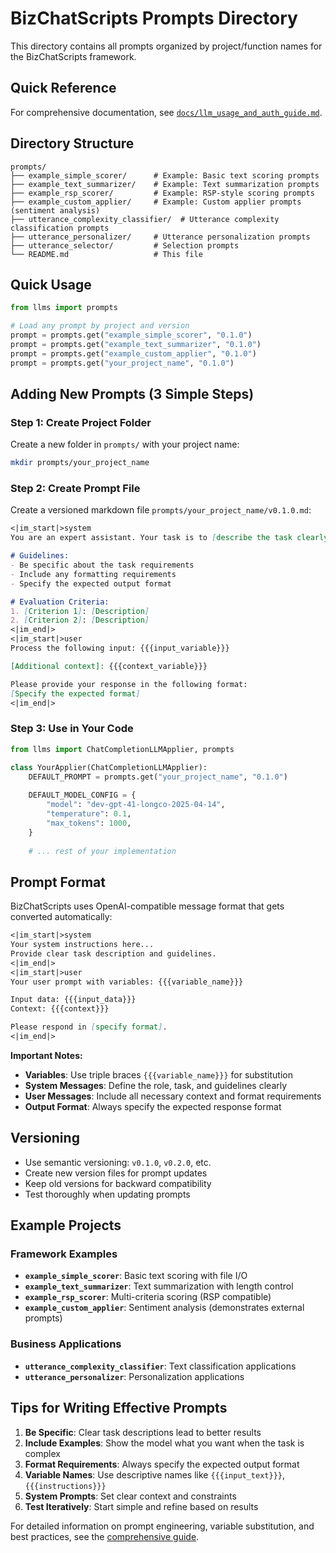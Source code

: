 # BizChatScripts Prompts Directory

This directory contains all prompts organized by project/function names for the BizChatScripts framework.

## Quick Reference

For comprehensive documentation, see [`docs/llm_usage_and_auth_guide.md`](../docs/llm_usage_and_auth_guide.md).

## Directory Structure

```
prompts/
├── example_simple_scorer/      # Example: Basic text scoring prompts
├── example_text_summarizer/    # Example: Text summarization prompts  
├── example_rsp_scorer/         # Example: RSP-style scoring prompts
├── example_custom_applier/     # Example: Custom applier prompts (sentiment analysis)
├── utterance_complexity_classifier/  # Utterance complexity classification prompts
├── utterance_personalizer/     # Utterance personalization prompts
├── utterance_selector/         # Selection prompts
└── README.md                   # This file
```

## Quick Usage

```python
from llms import prompts

# Load any prompt by project and version
prompt = prompts.get("example_simple_scorer", "0.1.0")
prompt = prompts.get("example_text_summarizer", "0.1.0") 
prompt = prompts.get("example_custom_applier", "0.1.0")
prompt = prompts.get("your_project_name", "0.1.0")
```

## Adding New Prompts (3 Simple Steps)

### Step 1: Create Project Folder
Create a new folder in `prompts/` with your project name:
```bash
mkdir prompts/your_project_name
```

### Step 2: Create Prompt File
Create a versioned markdown file `prompts/your_project_name/v0.1.0.md`:

```markdown
<|im_start|>system
You are an expert assistant. Your task is to [describe the task clearly].

# Guidelines:
- Be specific about the task requirements
- Include any formatting requirements
- Specify the expected output format

# Evaluation Criteria:
1. [Criterion 1]: [Description]
2. [Criterion 2]: [Description]
<|im_end|>
<|im_start|>user
Process the following input: {{{input_variable}}}

[Additional context]: {{{context_variable}}}

Please provide your response in the following format:
[Specify the expected format]
<|im_end|>
```

### Step 3: Use in Your Code
```python
from llms import ChatCompletionLLMApplier, prompts

class YourApplier(ChatCompletionLLMApplier):
    DEFAULT_PROMPT = prompts.get("your_project_name", "0.1.0")
    
    DEFAULT_MODEL_CONFIG = {
        "model": "dev-gpt-41-longco-2025-04-14",
        "temperature": 0.1,
        "max_tokens": 1000,
    }
    
    # ... rest of your implementation
```

## Prompt Format

BizChatScripts uses OpenAI-compatible message format that gets converted automatically:

```markdown
<|im_start|>system
Your system instructions here...
Provide clear task description and guidelines.
<|im_end|>
<|im_start|>user
Your user prompt with variables: {{{variable_name}}}

Input data: {{{input_data}}}
Context: {{{context}}}

Please respond in [specify format].
<|im_end|>
```

**Important Notes:**
- **Variables**: Use triple braces `{{{variable_name}}}` for substitution
- **System Messages**: Define the role, task, and guidelines clearly
- **User Messages**: Include all necessary context and format requirements
- **Output Format**: Always specify the expected response format

## Versioning

- Use semantic versioning: `v0.1.0`, `v0.2.0`, etc.
- Create new version files for prompt updates  
- Keep old versions for backward compatibility
- Test thoroughly when updating prompts

## Example Projects

### Framework Examples
- **`example_simple_scorer`**: Basic text scoring with file I/O
- **`example_text_summarizer`**: Text summarization with length control
- **`example_rsp_scorer`**: Multi-criteria scoring (RSP compatible)
- **`example_custom_applier`**: Sentiment analysis (demonstrates external prompts)

### Business Applications  
- **`utterance_complexity_classifier`**: Text classification applications
- **`utterance_personalizer`**: Personalization applications

## Tips for Writing Effective Prompts

1. **Be Specific**: Clear task descriptions lead to better results
2. **Include Examples**: Show the model what you want when the task is complex
3. **Format Requirements**: Always specify the expected output format
4. **Variable Names**: Use descriptive names like `{{{input_text}}}`, `{{{instructions}}}`
5. **System Prompts**: Set clear context and constraints
6. **Test Iteratively**: Start simple and refine based on results

For detailed information on prompt engineering, variable substitution, and best practices, see the [comprehensive guide](../docs/llm_usage_and_auth_guide.md#prompt-management).
